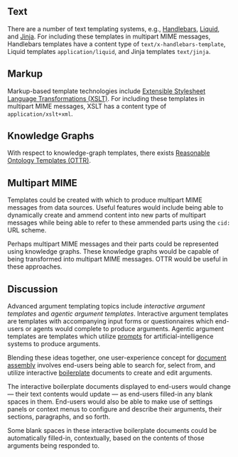 ## Text

There are a number of text templating systems, e.g., [Handlebars](https://handlebarsjs.com/), [Liquid](https://liquidjs.com/), and [Jinja](https://jinja.palletsprojects.com/en/stable/). For including these templates in multipart MIME messages, Handlebars templates have a content type of `text/x-handlebars-template`, Liquid templates `application/liquid`, and Jinja templates `text/jinja`.

## Markup

Markup-based template technologies include [Extensible Stylesheet Language Transformations (XSLT)](https://en.wikipedia.org/wiki/XSLT). For including these templates in multipart MIME messages, XSLT has a content type of `application/xslt+xml`.

## Knowledge Graphs

With respect to knowledge-graph templates, there exists [Reasonable Ontology Templates (OTTR)](https://www.ottr.xyz/).

## Multipart MIME

Templates could be created with which to produce multipart MIME messages from data sources. Useful features would include being able to dynamically create and ammend content into new parts of multipart messages while being able to refer to these ammended parts using the `cid:` URL scheme.

Perhaps multipart MIME messages and their parts could be represented using knowledge graphs. These knowledge graphs would be capable of being transformed into multipart MIME messages. OTTR would be useful in these approaches.

## Discussion

Advanced argument templating topics include _interactive argument templates_ and _agentic argument templates_. Interactive argument templates are templates with accompanying input forms or questionnaires which end-users or agents would complete to produce arguments. Agentic argument templates are templates which utilize [prompts](https://en.wikipedia.org/wiki/Prompt_engineering) for artificial-intelligence systems to produce arguments.

Blending these ideas together, one user-experience concept for [document assembly](https://en.wikipedia.org/wiki/Document_automation) involves end-users being able to search for, select from, and utilize interactive [boilerplate](https://en.wikipedia.org/wiki/Boilerplate_text) documents to create and edit arguments.

The interactive boilerplate documents displayed to end-users would change — their text contents would update — as end-users filled-in any blank spaces in them. End-users would also be able to make use of settings panels or context menus to configure and describe their arguments, their sections, paragraphs, and so forth.

Some blank spaces in these interactive boilerplate documents could be automatically filled-in, contextually, based on the contents of those arguments being responded to.
